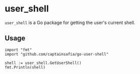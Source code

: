 # user_shell

`user_shell` is a Go package for getting the user's current shell.

## Usage

```
import "fmt"
import "github.com/captainsafia/go-user-shell"

shell := user_shell.GetUserShell()
fmt.Println(shell)
```
